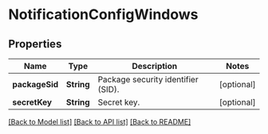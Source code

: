# NotificationConfigWindows

## Properties
Name | Type | Description | Notes
------------ | ------------- | ------------- | -------------
**packageSid** | **String** | Package security identifier (SID). | [optional] 
**secretKey** | **String** | Secret key. | [optional] 

[[Back to Model list]](../README.md#documentation-for-models) [[Back to API list]](../README.md#documentation-for-api-endpoints) [[Back to README]](../README.md)


